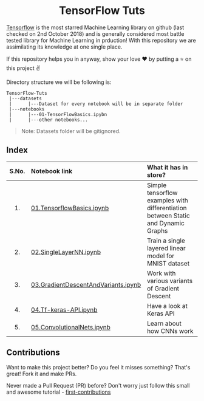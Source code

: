 <h1 align="center">TensorFlow Tuts</h1>

[Tensorflow](https://github.com/tensorflow/tensorflow) is the most starred Machine Learning library on github (last checked on 2nd October 2018) and is generally considered most battle tested library for Machine Learning in prduction! With this repository we are assimilating its knowledge at one single place.

If this repository helps you in anyway, show your love :heart: by putting a :star: on this project :v:

Directory structure we will be following is:

```
TensorFlow-Tuts
 |---datasets
 |      |---Dataset for every notebook will be in separate folder
 |---notebooks
 |      |---01-TensorFlowBasics.ipybn
 |      |---other notebooks...
```
> Note: Datasets folder will be gitignored.

## Index

|S.No.|Notebook link                                                                         | What it has in store?|
|:---:|:-------------------------------------------------------------------------------------|:---------------------|
|1.   |[01.TensorflowBasics.ipynb](./notebooks/01.TensorflowBasics.ipynb)                    |Simple tensorflow examples with differentiation between Static and Dynamic Graphs|
|2.   |[02.SingleLayerNN.ipynb](./notebooks/02.SingleLayerNN.ipynb)                          |Train a single layered linear model for MNIST dataset|
|3.   |[03.GradientDescentAndVariants.ipynb](./notebooks/03.GradientDescentAndVariants.ipynb)|Work with various variants of Gradient Descent|
|4.   |[04.Tf-keras-API.ipynb](./notebooks/04.Tf-keras-API.ipynb)                            |Have a look at Keras API|
|5.   |[05.ConvolutionalNets.ipynb](./notebooks/05.ConvolutionalNets.ipynb)                  |Learn about how CNNs work|


## Contributions
Want to make this project better? Do you feel it misses something? That's great! Fork it and make PRs.

Never made a Pull Request (PR) before? Don't worry just follow this small and awesome tutorial - [first-contributions](https://github.com/firstcontributions/first-contributions)